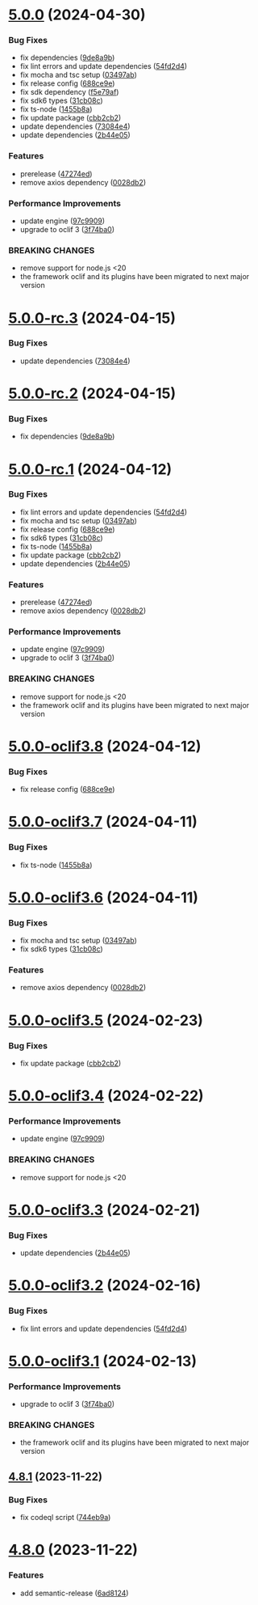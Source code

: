 # [5.0.0](https://github.com/commercelayer/commercelayer-cli-plugin-seeder/compare/v4.8.1...v5.0.0) (2024-04-30)


### Bug Fixes

* fix dependencies ([9de8a9b](https://github.com/commercelayer/commercelayer-cli-plugin-seeder/commit/9de8a9bb277eda4b3919e2b226ff6f10def25741))
* fix lint errors and update dependencies ([54fd2d4](https://github.com/commercelayer/commercelayer-cli-plugin-seeder/commit/54fd2d4814be48063865852e3634c9ec828b1e33))
* fix mocha and tsc setup ([03497ab](https://github.com/commercelayer/commercelayer-cli-plugin-seeder/commit/03497ab246670f8ff42692c90548363c8aa65bcc))
* fix release config ([688ce9e](https://github.com/commercelayer/commercelayer-cli-plugin-seeder/commit/688ce9e8b3532b0ab81d953b1d61975f4e12bb34))
* fix sdk dependency ([f5e79af](https://github.com/commercelayer/commercelayer-cli-plugin-seeder/commit/f5e79afd091c3252cdcbf6630330f636822159b7))
* fix sdk6 types ([31cb08c](https://github.com/commercelayer/commercelayer-cli-plugin-seeder/commit/31cb08c4bc4f265c34f7120ece4c3499c8b2441b))
* fix ts-node ([1455b8a](https://github.com/commercelayer/commercelayer-cli-plugin-seeder/commit/1455b8a8a18c64313388d2a1e513c2c72754543e))
* fix update package ([cbb2cb2](https://github.com/commercelayer/commercelayer-cli-plugin-seeder/commit/cbb2cb263af5a61f2559c516c733ca44693a477d))
* update dependencies ([73084e4](https://github.com/commercelayer/commercelayer-cli-plugin-seeder/commit/73084e40d38e3b430246a7e3b4a76127144a27b2))
* update dependencies ([2b44e05](https://github.com/commercelayer/commercelayer-cli-plugin-seeder/commit/2b44e050a5f109631634a832e8bb3bc8102f8c17))


### Features

* prerelease ([47274ed](https://github.com/commercelayer/commercelayer-cli-plugin-seeder/commit/47274ed584b17232ea2de27d1382f476b46b547a))
* remove axios dependency ([0028db2](https://github.com/commercelayer/commercelayer-cli-plugin-seeder/commit/0028db2ab7f5be22269c593b28ef920f3d973d0e))


### Performance Improvements

* update engine ([97c9909](https://github.com/commercelayer/commercelayer-cli-plugin-seeder/commit/97c990978603ca0309e3018d7c3360040b7a4128))
* upgrade to oclif 3 ([3f74ba0](https://github.com/commercelayer/commercelayer-cli-plugin-seeder/commit/3f74ba0e05c74ea049b98a3cd7dba0d39f794c65))


### BREAKING CHANGES

* remove support for node.js <20
* the framework oclif and its plugins have been migrated to next major version

# [5.0.0-rc.3](https://github.com/commercelayer/commercelayer-cli-plugin-seeder/compare/v5.0.0-rc.2...v5.0.0-rc.3) (2024-04-15)


### Bug Fixes

* update dependencies ([73084e4](https://github.com/commercelayer/commercelayer-cli-plugin-seeder/commit/73084e40d38e3b430246a7e3b4a76127144a27b2))

# [5.0.0-rc.2](https://github.com/commercelayer/commercelayer-cli-plugin-seeder/compare/v5.0.0-rc.1...v5.0.0-rc.2) (2024-04-15)


### Bug Fixes

* fix dependencies ([9de8a9b](https://github.com/commercelayer/commercelayer-cli-plugin-seeder/commit/9de8a9bb277eda4b3919e2b226ff6f10def25741))

# [5.0.0-rc.1](https://github.com/commercelayer/commercelayer-cli-plugin-seeder/compare/v4.8.1...v5.0.0-rc.1) (2024-04-12)


### Bug Fixes

* fix lint errors and update dependencies ([54fd2d4](https://github.com/commercelayer/commercelayer-cli-plugin-seeder/commit/54fd2d4814be48063865852e3634c9ec828b1e33))
* fix mocha and tsc setup ([03497ab](https://github.com/commercelayer/commercelayer-cli-plugin-seeder/commit/03497ab246670f8ff42692c90548363c8aa65bcc))
* fix release config ([688ce9e](https://github.com/commercelayer/commercelayer-cli-plugin-seeder/commit/688ce9e8b3532b0ab81d953b1d61975f4e12bb34))
* fix sdk6 types ([31cb08c](https://github.com/commercelayer/commercelayer-cli-plugin-seeder/commit/31cb08c4bc4f265c34f7120ece4c3499c8b2441b))
* fix ts-node ([1455b8a](https://github.com/commercelayer/commercelayer-cli-plugin-seeder/commit/1455b8a8a18c64313388d2a1e513c2c72754543e))
* fix update package ([cbb2cb2](https://github.com/commercelayer/commercelayer-cli-plugin-seeder/commit/cbb2cb263af5a61f2559c516c733ca44693a477d))
* update dependencies ([2b44e05](https://github.com/commercelayer/commercelayer-cli-plugin-seeder/commit/2b44e050a5f109631634a832e8bb3bc8102f8c17))


### Features

* prerelease ([47274ed](https://github.com/commercelayer/commercelayer-cli-plugin-seeder/commit/47274ed584b17232ea2de27d1382f476b46b547a))
* remove axios dependency ([0028db2](https://github.com/commercelayer/commercelayer-cli-plugin-seeder/commit/0028db2ab7f5be22269c593b28ef920f3d973d0e))


### Performance Improvements

* update engine ([97c9909](https://github.com/commercelayer/commercelayer-cli-plugin-seeder/commit/97c990978603ca0309e3018d7c3360040b7a4128))
* upgrade to oclif 3 ([3f74ba0](https://github.com/commercelayer/commercelayer-cli-plugin-seeder/commit/3f74ba0e05c74ea049b98a3cd7dba0d39f794c65))


### BREAKING CHANGES

* remove support for node.js <20
* the framework oclif and its plugins have been migrated to next major version

# [5.0.0-oclif3.8](https://github.com/commercelayer/commercelayer-cli-plugin-seeder/compare/v5.0.0-oclif3.7...v5.0.0-oclif3.8) (2024-04-12)


### Bug Fixes

* fix release config ([688ce9e](https://github.com/commercelayer/commercelayer-cli-plugin-seeder/commit/688ce9e8b3532b0ab81d953b1d61975f4e12bb34))

# [5.0.0-oclif3.7](https://github.com/commercelayer/commercelayer-cli-plugin-seeder/compare/v5.0.0-oclif3.6...v5.0.0-oclif3.7) (2024-04-11)


### Bug Fixes

* fix ts-node ([1455b8a](https://github.com/commercelayer/commercelayer-cli-plugin-seeder/commit/1455b8a8a18c64313388d2a1e513c2c72754543e))

# [5.0.0-oclif3.6](https://github.com/commercelayer/commercelayer-cli-plugin-seeder/compare/v5.0.0-oclif3.5...v5.0.0-oclif3.6) (2024-04-11)


### Bug Fixes

* fix mocha and tsc setup ([03497ab](https://github.com/commercelayer/commercelayer-cli-plugin-seeder/commit/03497ab246670f8ff42692c90548363c8aa65bcc))
* fix sdk6 types ([31cb08c](https://github.com/commercelayer/commercelayer-cli-plugin-seeder/commit/31cb08c4bc4f265c34f7120ece4c3499c8b2441b))


### Features

* remove axios dependency ([0028db2](https://github.com/commercelayer/commercelayer-cli-plugin-seeder/commit/0028db2ab7f5be22269c593b28ef920f3d973d0e))

# [5.0.0-oclif3.5](https://github.com/commercelayer/commercelayer-cli-plugin-seeder/compare/v5.0.0-oclif3.4...v5.0.0-oclif3.5) (2024-02-23)


### Bug Fixes

* fix update package ([cbb2cb2](https://github.com/commercelayer/commercelayer-cli-plugin-seeder/commit/cbb2cb263af5a61f2559c516c733ca44693a477d))

# [5.0.0-oclif3.4](https://github.com/commercelayer/commercelayer-cli-plugin-seeder/compare/v5.0.0-oclif3.3...v5.0.0-oclif3.4) (2024-02-22)


### Performance Improvements

* update engine ([97c9909](https://github.com/commercelayer/commercelayer-cli-plugin-seeder/commit/97c990978603ca0309e3018d7c3360040b7a4128))


### BREAKING CHANGES

* remove support for node.js <20

# [5.0.0-oclif3.3](https://github.com/commercelayer/commercelayer-cli-plugin-seeder/compare/v5.0.0-oclif3.2...v5.0.0-oclif3.3) (2024-02-21)


### Bug Fixes

* update dependencies ([2b44e05](https://github.com/commercelayer/commercelayer-cli-plugin-seeder/commit/2b44e050a5f109631634a832e8bb3bc8102f8c17))

# [5.0.0-oclif3.2](https://github.com/commercelayer/commercelayer-cli-plugin-seeder/compare/v5.0.0-oclif3.1...v5.0.0-oclif3.2) (2024-02-16)


### Bug Fixes

* fix lint errors and update dependencies ([54fd2d4](https://github.com/commercelayer/commercelayer-cli-plugin-seeder/commit/54fd2d4814be48063865852e3634c9ec828b1e33))

# [5.0.0-oclif3.1](https://github.com/commercelayer/commercelayer-cli-plugin-seeder/compare/v4.8.1...v5.0.0-oclif3.1) (2024-02-13)


### Performance Improvements

* upgrade to oclif 3 ([3f74ba0](https://github.com/commercelayer/commercelayer-cli-plugin-seeder/commit/3f74ba0e05c74ea049b98a3cd7dba0d39f794c65))


### BREAKING CHANGES

* the framework oclif and its plugins have been migrated to next major version

## [4.8.1](https://github.com/commercelayer/commercelayer-cli-plugin-seeder/compare/v4.8.0...v4.8.1) (2023-11-22)


### Bug Fixes

* fix codeql script ([744eb9a](https://github.com/commercelayer/commercelayer-cli-plugin-seeder/commit/744eb9a1384bc7f860a870a79d4beacefad42ee9))

# [4.8.0](https://github.com/commercelayer/commercelayer-cli-plugin-seeder/compare/v4.7.0...v4.8.0) (2023-11-22)


### Features

* add semantic-release ([6ad8124](https://github.com/commercelayer/commercelayer-cli-plugin-seeder/commit/6ad8124797f9a3b87248f8fa62cc582a5305aea8))
